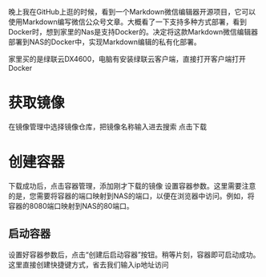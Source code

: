 

晚上我在GitHub上逛的时候，看到一个Markdown微信编辑器开源项目，它可以使用Markdown编写微信公众号文章。大概看了一下支持多种方式部署，看到Docker时，想到家里的Nas是支持Docker的。决定将这款Markdown微信编辑器部署到NAS的Docker中，实现Markdown编辑的私有化部署。

家里买的是绿联云DX4600，电脑有安装绿联云客户端，直接打开客户端打开Docker
# 获取镜像
在镜像管理中选择镜像仓库，把镜像名称输入进去搜索
点击下载

# 创建容器
下载成功后，点击容器管理，添加刚才下载的镜像
设置容器参数。这里需要注意的是，您需要将容器的端口映射到NAS的端口，以便在浏览器中访问。例如，将容器的8080端口映射到NAS的80端口。
## 启动容器
设置好容器参数后，点击“创建后启动容器”按钮。稍等片刻，容器即可启动成功。
这里直接创建快捷键方式，省去我们输入ip地址访问
